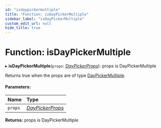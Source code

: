 ```yaml
---
id: "isdaypickermultiple"
title: "Function: isDayPickerMultiple"
sidebar_label: "isDayPickerMultiple"
custom_edit_url: null
hide_title: true
---
```


# Function: isDayPickerMultiple

▸ **isDayPickerMultiple**(`props`: [*DayPickerProps*](../types/daypickerprops.md)): props is DayPickerMultiple

Returns true when the props are of type [DayPickerMultiple](../interfaces/daypickermultiple.md).

#### Parameters:

Name | Type |
:------ | :------ |
`props` | [*DayPickerProps*](../types/daypickerprops.md) |

**Returns:** props is DayPickerMultiple

